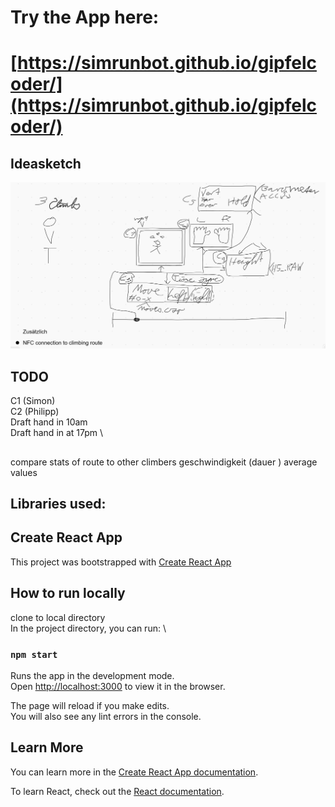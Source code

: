 # Try the App here:
# [https://simrunbot.github.io/gipfelcoder/](https://simrunbot.github.io/gipfelcoder/)

## Ideasketch
![ideasketch](ideasketch.png)

## TODO
C1 (Simon) \
C2 (Philipp) \
Draft hand in 10am \
Draft hand in at 17pm \
##
compare stats of route to other climbers 
geschwindigkeit (dauer )
average values 

## Libraries used:

## Create React App
This project was bootstrapped with [Create React App](https://github.com/facebook/create-react-app)

## How to run locally
clone to local directory \
In the project directory, you can run: \

### `npm start`

Runs the app in the development mode.\
Open [http://localhost:3000](http://localhost:3000) to view it in the browser.

The page will reload if you make edits.\
You will also see any lint errors in the console.

## Learn More

You can learn more in the [Create React App documentation](https://facebook.github.io/create-react-app/docs/getting-started).

To learn React, check out the [React documentation](https://reactjs.org/).
